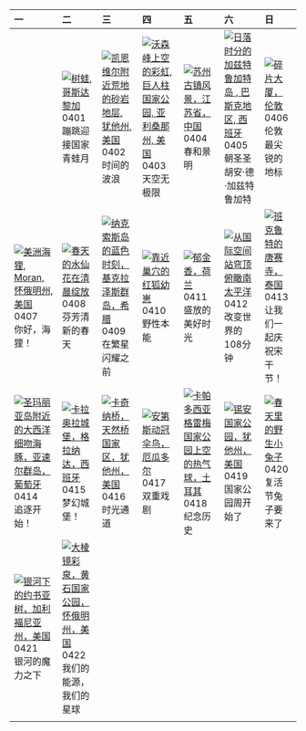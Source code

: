 | 一                                                                                                                                                                                                      | 二                                                                                                                                                                                                           | 三                                                                                                                                                                                             | 四                                                                                                                                                                                                       | 五                                                                                                                                                                                            | 六                                                                                                                                                                                                                     | 日                                                                                                                                                                                              |
|:-------------------------------------------------------------------------------------------------------------------------------------------------------------------------------------------------------|:------------------------------------------------------------------------------------------------------------------------------------------------------------------------------------------------------------|:----------------------------------------------------------------------------------------------------------------------------------------------------------------------------------------------|:--------------------------------------------------------------------------------------------------------------------------------------------------------------------------------------------------------|:---------------------------------------------------------------------------------------------------------------------------------------------------------------------------------------------|:----------------------------------------------------------------------------------------------------------------------------------------------------------------------------------------------------------------------|:-----------------------------------------------------------------------------------------------------------------------------------------------------------------------------------------------|
|                                                                                                                                                                                                        | [![](https://www.bing.com/th?id=OHR.TicanFrog_ZH-CN8949758487_320x240.jpg "树蛙, 哥斯达黎加")](https://www.bing.com/th?id=OHR.TicanFrog_ZH-CN8949758487_UHD.jpg)<br>0401<br>蹦跳迎接国家青蛙月                              | [![](https://www.bing.com/th?id=OHR.UtahBadlands_ZH-CN9174002963_320x240.jpg "凯恩维尔附近荒地的砂岩地层, 犹他州, 美国")](https://www.bing.com/th?id=OHR.UtahBadlands_ZH-CN9174002963_UHD.jpg)<br>0402<br>时间的波浪 | [![](https://www.bing.com/th?id=OHR.SaguaroRainbow_ZH-CN0139056375_320x240.jpg "沃森峰上空的彩虹, 巨人柱国家公园, 亚利桑那州, 美国")](https://www.bing.com/th?id=OHR.SaguaroRainbow_ZH-CN0139056375_UHD.jpg)<br>0403<br>天空无极限 | [![](https://www.bing.com/th?id=OHR.QingMingY25_ZH-CN9818431198_320x240.jpg "苏州古镇风景，江苏省，中国")](https://www.bing.com/th?id=OHR.QingMingY25_ZH-CN9818431198_UHD.jpg)<br>0404<br>春和景明            | [![](https://www.bing.com/th?id=OHR.GaztelugatxeSunset_ZH-CN0553703567_320x240.jpg "日落时分的加兹特鲁加特岛 , 巴斯克地区, 西班牙")](https://www.bing.com/th?id=OHR.GaztelugatxeSunset_ZH-CN0553703567_UHD.jpg)<br>0405<br>朝圣圣胡安·德·加兹特鲁加特 | [![](https://www.bing.com/th?id=OHR.ShardLondon2025_ZH-CN0722863055_320x240.jpg "碎片大厦，伦敦")](https://www.bing.com/th?id=OHR.ShardLondon2025_ZH-CN0722863055_UHD.jpg)<br>0406<br>伦敦最尖锐的地标        |
| [![](https://www.bing.com/th?id=OHR.BeaverDay_ZH-CN2889563041_320x240.jpg "美洲海狸, Moran, 怀俄明州, 美国")](https://www.bing.com/th?id=OHR.BeaverDay_ZH-CN2889563041_UHD.jpg)<br>0407<br>你好，海狸！                | [![](https://www.bing.com/th?id=OHR.SpringDaffodils_ZH-CN6737270212_320x240.jpg "春天的水仙花在清晨绽放")](https://www.bing.com/th?id=OHR.SpringDaffodils_ZH-CN6737270212_UHD.jpg)<br>0408<br>芬芳清新的春天                  | [![](https://www.bing.com/th?id=OHR.BlueNaxos_ZH-CN7863097040_320x240.jpg "纳克索斯岛的蓝色时刻，基克拉泽斯群岛，希腊")](https://www.bing.com/th?id=OHR.BlueNaxos_ZH-CN7863097040_UHD.jpg)<br>0409<br>在繁星闪耀之前      | [![](https://www.bing.com/th?id=OHR.LittleFoxes_ZH-CN8622806156_320x240.jpg "靠近巢穴的红狐幼崽")](https://www.bing.com/th?id=OHR.LittleFoxes_ZH-CN8622806156_UHD.jpg)<br>0410<br>野性本能                           | [![](https://www.bing.com/th?id=OHR.TulipsWindmill_ZH-CN0665142956_320x240.jpg "郁金香，荷兰")](https://www.bing.com/th?id=OHR.TulipsWindmill_ZH-CN0665142956_UHD.jpg)<br>0411<br>盛放的美好时光          | [![](https://www.bing.com/th?id=OHR.SpaceFlight_ZH-CN0927394503_320x240.jpg "从国际空间站穹顶俯瞰南太平洋")](https://www.bing.com/th?id=OHR.SpaceFlight_ZH-CN0927394503_UHD.jpg)<br>0412<br>改变世界的108分钟                              | [![](https://www.bing.com/th?id=OHR.ThailandPagodas_ZH-CN1143878296_320x240.jpg "班克鲁特的唐赛寺，泰国")](https://www.bing.com/th?id=OHR.ThailandPagodas_ZH-CN1143878296_UHD.jpg)<br>0413<br>让我们一起庆祝宋干节！ |
| [![](https://www.bing.com/th?id=OHR.SpottedDolphins_ZH-CN1257100316_320x240.jpg "圣玛丽亚岛附近的大西洋细吻海豚，亚速尔群岛，葡萄牙")](https://www.bing.com/th?id=OHR.SpottedDolphins_ZH-CN1257100316_UHD.jpg)<br>0414<br>追逐开始！ | [![](https://www.bing.com/th?id=OHR.CerezoEnFlor_ZH-CN2951543796_320x240.jpg "卡拉奥拉城堡，格拉纳达，西班牙")](https://www.bing.com/th?id=OHR.CerezoEnFlor_ZH-CN2951543796_UHD.jpg)<br>0415<br>梦幻城堡！                      | [![](https://www.bing.com/th?id=OHR.KachinaBridge_ZH-CN3333793502_320x240.jpg "卡奇纳桥，天然桥国家区，犹他州，美国")](https://www.bing.com/th?id=OHR.KachinaBridge_ZH-CN3333793502_UHD.jpg)<br>0416<br>时光通道    | [![](https://www.bing.com/th?id=OHR.EcuadorBird_ZH-CN3676173654_320x240.jpg "安第斯动冠伞鸟，厄瓜多尔")](https://www.bing.com/th?id=OHR.EcuadorBird_ZH-CN3676173654_UHD.jpg)<br>0417<br>双重戏剧                        | [![](https://www.bing.com/th?id=OHR.GoremeTurkey_ZH-CN0255739302_320x240.jpg "卡帕多西亚格雷梅国家公园上空的热气球，土耳其")](https://www.bing.com/th?id=OHR.GoremeTurkey_ZH-CN0255739302_UHD.jpg)<br>0418<br>纪念历史 | [![](https://www.bing.com/th?id=OHR.ZionValley_ZH-CN0611524754_320x240.jpg "锡安国家公园，犹他州，美国")](https://www.bing.com/th?id=OHR.ZionValley_ZH-CN0611524754_UHD.jpg)<br>0419<br>国家公园周开始了                                   | [![](https://www.bing.com/th?id=OHR.BunnyLove_ZH-CN1145897965_320x240.jpg "春天里的野生小兔子")](https://www.bing.com/th?id=OHR.BunnyLove_ZH-CN1145897965_UHD.jpg)<br>0420<br>复活节兔子要来了                  |
| [![](https://www.bing.com/th?id=OHR.JoshuaStars_ZH-CN1375098210_320x240.jpg "银河下的约书亚树，加利福尼亚州，美国")](https://www.bing.com/th?id=OHR.JoshuaStars_ZH-CN1375098210_UHD.jpg)<br>0421<br>银河的魔力之下              | [![](https://www.bing.com/th?id=OHR.YellowstoneSpring_ZH-CN2643482467_320x240.jpg "大棱镜彩泉，黄石国家公园，怀俄明州，美国")](https://www.bing.com/th?id=OHR.YellowstoneSpring_ZH-CN2643482467_UHD.jpg)<br>0422<br>我们的能源，我们的星球 |                                                                                                                                                                                               |                                                                                                                                                                                                         |                                                                                                                                                                                              |                                                                                                                                                                                                                       |                                                                                                                                                                                                |
|                                                                                                                                                                                                        |                                                                                                                                                                                                             |                                                                                                                                                                                               |                                                                                                                                                                                                         |                                                                                                                                                                                              |                                                                                                                                                                                                                       |                                                                                                                                                                                                |